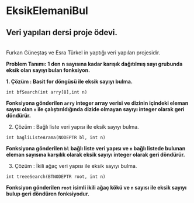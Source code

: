 # EksikElemaniBul
## Veri yapıları dersi proje ödevi. 
</br>Furkan Güneştaş ve Esra Türkel in yaptığı veri yapıları projesidir.

**Problem Tanımı: 1 den n sayısına kadar karışık dağıtılmış sayı grubunda eksik olan sayıyı bulan fonksiyon.**


**1. Çözüm : Basit for döngüsü ile eksik sayıyı bulma.**
```
int bfSearch(int arry[8],int n)
```
**Fonksiyona gönderilen `arry` integer array verisi ve dizinin içindeki eleman sayısı olan `n` ile çalıştırıldığında dizide olmayan sayıyı integer olarak geri döndürür.**

2. Çözüm : Bağlı liste veri yapısı ile eksik sayıyı bulma.
```
int bagliListeArama(NODEPTR bl, int n)
```
**Fonksiyona gönderilen `bl` bağlı liste veri yapısı ve `n` bağlı listede bulunan eleman sayısına karşılık olarak eksik sayıyı integer olarak geri döndürür.**

3. Çözüm : İkili ağaç veri yapısı ile eksik sayıyı bulma. 
```
int treeeSearch(BTNODEPTR root, int n)
```
**Fonksiyon gönderilen `root` isimli ikili ağaç kökü ve `n` sayısı ile eksik sayıyı bulup geri döndüren fonksiyodur.**
